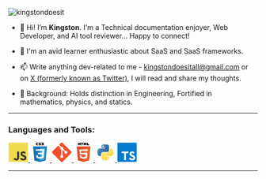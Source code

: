 <p align="left"> <img src="https://komarev.com/ghpvc/?username=kingstondoesit&label=Profile%20views&color=0e75b6&style=flat" alt="kingstondoesit" /> </p>

- 👋 Hi! I’m **Kingston**. I'm a Technical documentation enjoyer, Web Developer, and AI tool reviewer... Happy to connect!

- 🌱 I'm an avid learner enthusiastic about SaaS and SaaS frameworks.

- 📫 Write anything dev-related to me - kingstondoesitall@gmail.com or on [X (formerly known as Twitter)](https://x.com/kingstondoesit), I will read and share my thoughts.
<!---
- ⚡ Fun fact: I make music and play the piano for fun. 
--->  
- 📙 Background: Holds distinction in Engineering, Fortified in mathematics, physics, and statics.

---

<h3 align="left">Languages and Tools:</h3>
<p align="left"> <a href="https://www.javascript.com/" target="_blank" rel="noreferrer"> <img src="https://raw.githubusercontent.com/devicons/devicon/master/icons/javascript/javascript-original.svg" alt="javascript" width="40" height="40"/> </a> 
<a href="https://www.w3schools.com/css/" target="_blank" rel="noreferrer"> <img src="https://raw.githubusercontent.com/devicons/devicon/master/icons/css3/css3-original-wordmark.svg" alt="css3" width="40" height="40"/> </a> 
<a href="https://git-scm.com/" target="_blank" rel="noreferrer"> <img src="https://raw.githubusercontent.com/devicons/devicon/master/icons/git/git-original.svg" alt="git" width="40" height="40"/> </a> 
<a href="https://www.w3.org/html/" target="_blank" rel="noreferrer"> <img src="https://raw.githubusercontent.com/devicons/devicon/master/icons/html5/html5-original-wordmark.svg" alt="html5" width="40" height="40"/> </a> 
<a href="https://www.python.org" target="_blank" rel="noreferrer"> <img src="https://raw.githubusercontent.com/devicons/devicon/master/icons/python/python-original.svg" alt="python" width="40" height="40"/> </a>
<a href="https://www.typescriptlang.org/" target="_blank" rel="noreferrer"> <img src="https://raw.githubusercontent.com/devicons/devicon/master/icons/typescript/typescript-original.svg" alt="typescript" width="40" height="40"/> </a>

---

<!---
<p><img align="left" src="https://github-readme-stats.vercel.app/api?username=kingstondoesit&show_icons=true&theme=react" alt="kingstondoesit" /></p>
--->

<!---
<p><img align="center" src="https://github-readme-stats.vercel.app/api/top-langs?username=kingstondoesit&show_icons=true&locale=en&layout=compact" alt="kingstondoesit" /></p>
--->

<!---
kingstondoesit/kingstondoesit is a ✨ special ✨ repository because its `README.md` (this file) appears on your GitHub profile.
You can click the Preview link to take a look at your changes.
--->
